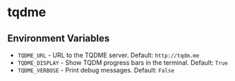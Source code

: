 # tqdme
 

## Environment Variables
- `TQDME_URL` - URL to the TQDME server. Default: `http://tqdm.me`
- `TQDME_DISPLAY` - Show TQDM progress bars in the terminal. Default: `True`
- `TQDME_VERBOSE` - Print debug messages. Default: `False`